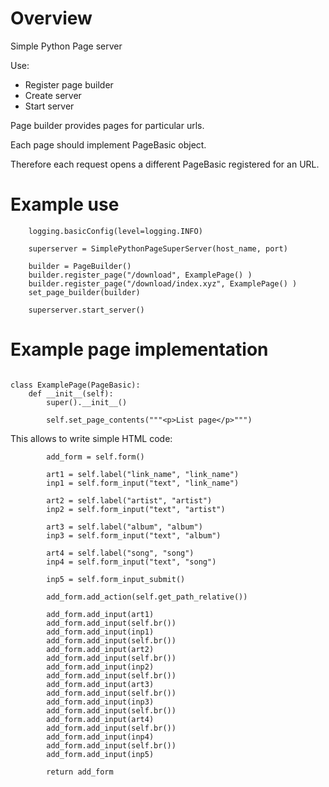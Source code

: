 # Overview

Simple Python Page server

Use:
 - Register page builder
 - Create server
 - Start server

Page builder provides pages for particular urls.

Each page should implement PageBasic object.

Therefore each request opens a different PageBasic registered for an URL.

# Example use

```
    logging.basicConfig(level=logging.INFO)

    superserver = SimplePythonPageSuperServer(host_name, port)

    builder = PageBuilder()
    builder.register_page("/download", ExamplePage() )
    builder.register_page("/download/index.xyz", ExamplePage() )
    set_page_builder(builder)

    superserver.start_server()
```

# Example page implementation

```

class ExamplePage(PageBasic):
    def __init__(self):
        super().__init__()

        self.set_page_contents("""<p>List page</p>""")

````

This allows to write simple HTML code:

```
        add_form = self.form()

        art1 = self.label("link_name", "link_name")
        inp1 = self.form_input("text", "link_name")

        art2 = self.label("artist", "artist")
        inp2 = self.form_input("text", "artist")

        art3 = self.label("album", "album")
        inp3 = self.form_input("text", "album")

        art4 = self.label("song", "song")
        inp4 = self.form_input("text", "song")

        inp5 = self.form_input_submit()

        add_form.add_action(self.get_path_relative())

        add_form.add_input(art1)
        add_form.add_input(self.br())
        add_form.add_input(inp1)
        add_form.add_input(self.br())
        add_form.add_input(art2)
        add_form.add_input(self.br())
        add_form.add_input(inp2)
        add_form.add_input(self.br())
        add_form.add_input(art3)
        add_form.add_input(self.br())
        add_form.add_input(inp3)
        add_form.add_input(self.br())
        add_form.add_input(art4)
        add_form.add_input(self.br())
        add_form.add_input(inp4)
        add_form.add_input(self.br())
        add_form.add_input(inp5)

        return add_form
```
